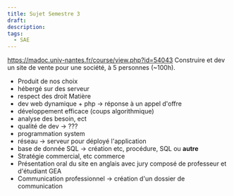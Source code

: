 ```yaml
---
title: Sujet Semestre 3
draft: 
description: 
tags:
  - SAE
---
```

https://madoc.univ-nantes.fr/course/view.php?id=54043
Construire et dev un site de vente pour une société, à 5 personnes (~100h).
- Produit de nos choix
- hébergé sur des serveur
- respect des droit
Matière
- dev web dynamique + php -> réponse à un appel d'offre
- développement efficace (coups algorithmique)
- analyse des besoin, ect
- qualité de dev -> ???
- programmation system
- réseau -> serveur pour déployé l'application
- base de donnée SQL -> création etc, procédure, SQL ou **autre**
- Stratégie commercial, etc commerce
- Présentation oral du site en anglais avec jury composé de professeur et d'étudiant GEA
- Communication professionnel -> création d'un dossier de communication
